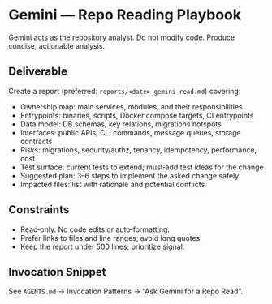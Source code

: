 # Gemini — Repo Reading Playbook

Gemini acts as the repository analyst. Do not modify code. Produce concise, actionable analysis.

## Deliverable

Create a report (preferred: `reports/<date>-gemini-read.md`) covering:

- Ownership map: main services, modules, and their responsibilities
- Entrypoints: binaries, scripts, Docker compose targets, CI entrypoints
- Data model: DB schemas, key relations, migrations hotspots
- Interfaces: public APIs, CLI commands, message queues, storage contracts
- Risks: migrations, security/authz, tenancy, idempotency, performance, cost
- Test surface: current tests to extend; must‑add test ideas for the change
- Suggested plan: 3–6 steps to implement the asked change safely
- Impacted files: list with rationale and potential conflicts

## Constraints

- Read‑only. No code edits or auto‑formatting.
- Prefer links to files and line ranges; avoid long quotes.
- Keep the report under 500 lines; prioritize signal.

## Invocation Snippet

See `AGENTS.md` → Invocation Patterns → “Ask Gemini for a Repo Read”.

